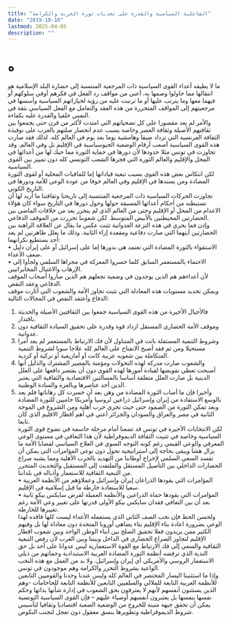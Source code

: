 ```yaml
---
title: "الفاعلية السياسية والقدرة على تحديات ثورة الحرية والكرامة"
date: "2019-10-10"
lastmod: 2025-04-05
description: ""
---
```

# **ه**

ما لا يطيقه أعداء القوى السياسية ذات المرجعية المنتسبة إلى حضارة البلد الإسلامية هو انتقالها مما حاولوا وصمها به، أعني من مواقف رد الفعل في فكرهم أوفي سلوكهم أو فيهما معها وما يترتب عليها أو ما ترتبت عليه من رؤية لخياراتهم السياسية وأسسها في مرجعيتهم إلى المواقف المتحررة من هذه العقد والتعامل مع الفعل السياسي بثقة في النفس خلقيا والقدرة عليه بكفاءة.  
والأمر لم يعد مقصورا على كل تضحياتهم التي امتدت لأكثر من قرن حتى يجمعوا بين ثقافتهم الأصيلة وثقافة العصر وخاصة بسبب عدم انحصار صلتهم بالغرب على نوفيذة الثقافة الفرنسية التي تزداد ضيقا وهامشية يوما بعد يوم في العالم كله. لذلك فقد صارت هذه القوى السياسية أصعب أرقام الوضعية الجيوسياسية في الإقليم بل وفي العالم. وقد تجاوزت في تونس مثلا حدودها لأن دورها في حماية الثورة مما حيك لها من أعدائها في المحل والإقليم والعالم الثورة التي فجرها الشعب التونسي كله دون تمييز بين القوى السياسية.  
لكن انتكاس بعض هذه القوى بسبب تبعية قياداتها إما للمافيات المحلية أو لقوى الثورة المضادة ومن يسندها في الإقليم وفي العالم خوفا من عودة الوعي للأمة ودورها في التاريخ الكوني.  
تجاوزت الحركات السياسية ذات المرجعية المنتسبة إلى تاريخنا وثقافتنا ما أريد لها أن تستبطنه من أحكام أعدائها المسبقة حولها وحول دورها في التاريخ سواء كان هؤلاء الاعدام من المحل أو الإقليم وحتى من العالم الذي لم يتحرر بعد من خلافات الماضي بين الحضارتين المحيطتين بالأبيض المتوسط. لكن شعوبنا تحررت من الموقف الدفاعي.  
وإذن فما يجري في هذه النزعة العدوانية تثبت عكس ما يقال عن العلاقة الراهنة بين الحضارتين أيتهما التي صارت دفاعية ومقعدة إزاء الثانية. وذلك ما يعلل ظاهرتين لم يعد أحد يستطيع نكرانهما:  
• الاستقواء بالثورة المضادة التي تعتمد هي بدورها إما على إسرائيل أو على إيران دليل ضعف الأعداء.  
• الاحتماء بالمستعمر السابق كلما خسروا المعركة في مجراها السلمي ولجأوا إلى الإرهاب والاغتيال المخابراتيين.  
لأن أعداءهم هم الذين يوجدون في وضعية تجعلهم هم الذين صاروا أصحاب الموقف الدفاعي وعقد النقص.  
ويمكن تحديد مستويات هذه المعادلة التي تثبت تجاوز الأمة والشعوب التي أثارت موقف الدفاع وأعتقد النقص في المجالات التالية:  
1. فالأجيال الأخيرة من هذه القوى السياسية جمعوا بين الثقافتين الأصيلة والحديثة باقتدار.  
2. وموقف الأمة الحضاري المستقل ازداد قوة وقدرة على تحقيق السيادة الثقافية دون عدوانية.  
3. وشروط التنمية المستقلة باتت في المتناول لأن فك الارتباط بالمستعمر لم يعد أمرا مستحيلا ومن ثم فقد أصبح الانفتاح على العالم كله علاجا سويا لشروط التنمية المتكاملة بين شعوبه عربية كانت أو أمازيغية أو تركية أو كردية.  
4. والشعوب صارت مدركة لهذه التحولات ومؤمنة بالمصير المشترك والدليل أنها أصبحت تعطي تفويضها لقيادة أمورها لهذه القوى دون أن يقتصر دافعها على العلل الدينية بل صارت العلل متعلقة أساسا بالمسألتين الاقتصادية والثقافية التي يعتبر الدين أحد عناصرها وبالعزة والسادة الوطنية.  
5. وأخيرا فإن ما أصاب الثورة المضادة من وهن بعد أن خسرت كل رهاناتها فلم يعد بالوسع الاستفادة من إيران وإسرائيل ذراعين لروسيا وأمريكا حاميين للثورة المضادة وبعد تمكن الثورة من الصمود حتى حيث تجري حرب أهلية ومن الشروع في الموجة الثانية في مصر والعراق والسودان والجزائر أعني في أهم أقطار الاقليم الذي كان تابعا.  
لكن الانتخابات الأخيرة في تونس قد تضعنا أمام مرحلة حاسمة في نضوج قوى الثورة السياسية وخاصة في تثبيت الثقافة الديموقراطية لأن هذا التعافي في مستوى الوعي المعرفي والوعي القيمي رغم كونه التوجه السوي في العلاج السياسي لقضايا الأمة ما يزال هشا ويبقى بحاجة إلى استراتيجية تحول دون نوعي المؤامرات التي يمكن أن تفسد السعي السلمي لإخراج أوطاننا من التهديد بالحرب الأهلية ومما يشبه صراع الحضارات الداخلي بين التأصيل المستقل والملتفت إلى المستقبل والتحديث المتحرر من التبعية الثقافية للاستعمار وأذياله في بلداننا.  
• المؤامرات التي يقودها الذراعان إيران وإسرائيل وعملاؤهم من الأنظمة العربية سعيا للاستعادة خارطة ما قبل إسلامية في الإقليم.  
• المؤامرات التي يقودها حماة الذراعين والأنظمة العميلة لفرض سايكس بيكو ثانية بعد أن بين التعافي فقدان سايكس بيكو الأولى قدرتها على تغيير وعي الأمة رغم تغييرها للخارطة.  
ولحسن الحظ فإن نخب الصف الثاني الذي يستعمله الأعداء ليست كلها فاقده لهذا الوعي بضرورة اعادة بناء الإقليم بناء يضاهي أوروبا المتحدة دون معاداة لها بل وفيهم الكثير ممن يريدون فعلا تحقيق الصلح بين أبناء الوطن الواحد وبين شعوب اقطار الإقليم لتجاوز الصراع الحضاري في الداخل وبيننا وبين الغرب لأن رفض التبعية الثقافية والسعي إلى فك الارتباط مع القوة الاستعمارية ليس عدوانا على أحد بل حق الندية الذي ترفضه أنظمة الثورة المضادة العربية الاستبدادية وحماتهم من ذيلي الاستعمار الروسي والأمريكي أي إيران وإسرائيل. ولا بد من العمل مع هذه النخب الواعية بشروط التحرر والكرامة وهم موجودون في تونس.  
وإذا ما استثنينا اليسار المحتضر في العالم كله وليس عندنا وحدنا والقوميين التابعين للأنظمة العربية التابعة للملالي والسلفيين التابعين للأنظمة التابعة للحاخامات -وهم الذين يستثنون أنفسهم لأنهم لا يعترفون بحق الشعوب في إدارة شأنها بذاتها وحكم نفسها بنفسها بل يعتبرون أنفسهم أوصياء عليهم – فإن القوى السياسية التونسية يمكن أن تحقق جبهة متينة للخروج من الوضعية الصعبة اقتصاديا وثقافيا لتأسيس شروط الديموقراطية وتطويرها بنسق معقول دون تعجل لتجنب النكوص.

###
